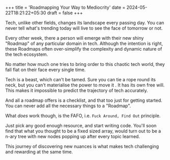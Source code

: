 +++
title = 'Roadmapping Your Way to Mediocrity'
date = 2024-05-22T18:21:22+05:30
draft = false
+++

Tech, unlike other fields, changes its landscape every passing day. You can never tell what's trending today will live to see the face of tomorrow or not.

Every other week, there a person will emerge with their new shiny "Roadmap" of any particular domain in tech. Although the intention is right, these Roadmaps often over-simplify the complexity and dynamic nature of the tech ecosystem.

No matter how much one tries to bring order to this chaotic tech world, they fall flat on their face every single time.

Tech is a beast, which can't be tamed. Sure you can tie a rope round its neck, but you can't materialise the power to move it . It has its own free will. This makes it impossible to predict the trajectory of tech accurately.

And all a roadmap offers is a checklist, and that too just for getting started. You can never add all the necessary things to a "Roadmap".

What *does* work though, is the FAFO, i.e. `Fuck Around, Find Out` principle.

Just pick any good enough resource, and start writing code. You'll soon find that what you thought to be a fixed sized array, would turn out to be a n-ary tree with new nodes popping up after every topic learned.

This journey of discovering new nuances is what makes tech challenging and rewarding at the same time.